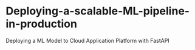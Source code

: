 # Deploying-a-scalable-ML-pipeline-in-production
Deploying a ML Model to Cloud Application Platform with FastAPI

